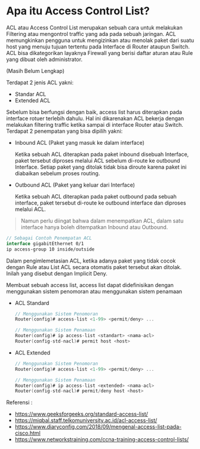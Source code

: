 # Apa itu Access Control List?

ACL atau Access Control List merupakan sebuah cara untuk melakukan Filtering atau mengontrol traffic yang ada pada sebuah jaringan. ACL memungkinkan pengguna untuk mengizinkan atau menolak paket dari suatu host yang menuju tujuan tertentu pada Interface di Router ataupun Switch. ACL bisa dikategorikan layaknya Firewall yang berisi daftar aturan atau Rule yang dibuat oleh administrator. 

(Masih Belum Lengkap)

Terdapat 2 jenis ACL yakni:

- Standar ACL
- Extended ACL

Sebelum bisa berfungsi dengan baik, access list harus diterapkan pada interface rotuer terlebih dahulu. Hal ini dikarenakan ACL bekerja dengan melakukan filtering traffic ketika sampai di interface Router atau Switch. Terdapat 2 penempatan yang bisa dipilih yakni:

- Inbound ACL (Paket yang masuk ke dalam interface)

  Ketika sebuah ACL diterapkan pada paket inbound disebuah Interface, paket tersebut diproses melalui ACL sebelum di-route ke outbound Interface. Setiap paket yang ditolak tidak bisa diroute karena paket ini diabaikan sebelum proses routing.

- Outbound ACL (Paket yang keluar dari Interface)

  Ketika sebuah ACL diterapkan pada paket outbound pada sebuah interface, paket tersebut di-route ke outbound interface dan diproses melalui ACL.

> Namun perlu diingat bahwa dalam menempatkan ACL, dalam satu interface hanya boleh ditempatkan Inbound atau Outbound.

```kotlin
// Sebagai Contoh Penempatan ACL
interface gigabitEthernet 0/1
ip access-group 10 inside/outside
```

Dalam pengimlemetasian ACL, ketika adanya paket yang tidak cocok dengan Rule atau List  ACL secara otomatis paket tersebut akan ditolak. Inilah yang disebut dengan Implicit Deny.

Membuat sebuah access list, access list dapat didefinisikan dengan menggunakan sistem penomoran atau menggunakan sistem penamaan 

- ACL Standard

  ```kotlin
  // Menggunakan Sistem Penomoran 
  Router(config)# access-list <1-99> <permit/deny> ...
  
  // Menggunakan Sistem Penamaan 
  Router(config)# ip access-list <standart> <nama-acl>
  Router(config-std-nacl)# permit host <host>
  ```

- ACL Extended

  ```kotlin
  // Menggunakan Sistem Penomoran 
  Router(config)# access-list <1-99> <permit/deny> ...
  
  // Menggunakan Sistem Penamaan 
  Router(config)# ip access-list <extended> <nama-acl>
  Router(config-std-nacl)# permit/deny host <host>
  ```

  

Referensi :

- https://www.geeksforgeeks.org/standard-access-list/
- https://miqbal.staff.telkomuniversity.ac.id/acl-access-list/
- https://www.diaryconfig.com/2018/09/mengenal-access-list-pada-cisco.html
- https://www.networkstraining.com/ccna-training-access-control-lists/

